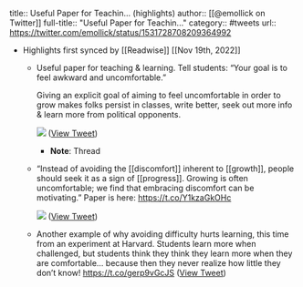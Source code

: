 title:: Useful Paper for Teachin... (highlights)
author:: [[@emollick on Twitter]]
full-title:: "Useful Paper for Teachin..."
category:: #tweets
url:: https://twitter.com/emollick/status/1531728708209364992

- Highlights first synced by [[Readwise]] [[Nov 19th, 2022]]
	- Useful paper for teaching & learning. Tell students: “Your goal is to feel awkward and uncomfortable.”
	  
	  Giving an explicit goal of aiming to feel uncomfortable in order to grow makes folks persist in classes, write better, seek out more info & learn more from political opponents. 
	  
	  ![](https://pbs.twimg.com/media/FUHLJEGWYAofeiE.jpg) ([View Tweet](https://twitter.com/emollick/status/1531728708209364992))
		- **Note**: Thread
	- “Instead of avoiding the [[discomfort]] inherent to [[growth]], people should seek it as a sign of [[progress]]. Growing is often uncomfortable; we find that embracing discomfort can be motivating.” Paper is here: https://t.co/Y1kzaGkOHc 
	  
	  ![](https://pbs.twimg.com/media/FUHLJYcWUAAz6eW.jpg) ([View Tweet](https://twitter.com/emollick/status/1531728712722440193))
	- Another example of why avoiding difficulty hurts learning, this time from an experiment at Harvard. Students learn more when challenged, but students think they think they learn more when they are comfortable… because then they never realize how little they don’t know! https://t.co/gerp9vGcJS ([View Tweet](https://twitter.com/emollick/status/1531808902790139906))